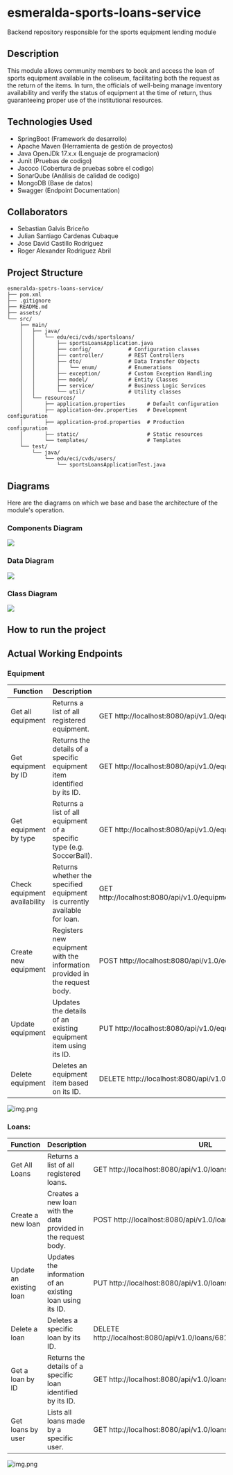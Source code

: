 # esmeralda-sports-loans-service
Backend repository responsible for the sports equipment lending module

## Description 

This module allows community members to book and access the
loan of sports equipment available in the coliseum, facilitating both the
request as the return of the items. In turn, the officials of
well-being manage inventory availability and verify the status of
equipment at the time of return, thus guaranteeing proper use of the
institutional resources.

## Technologies Used

-	SpringBoot (Framework de desarrollo)
-	Apache Maven (Herramienta de gestión de proyectos)
-	Java OpenJDk 17.x.x (Lenguaje de programacion)
-	Junit (Pruebas de codigo)
-	Jacoco (Cobertura de pruebas sobre el codigo)
-	SonarQube (Análisis de calidad de codigo)
-	MongoDB (Base de datos)
-   Swagger (Endpoint Documentation)

## Collaborators

- Sebastian Galvis Briceño
- Julian Santiago Cardenas Cubaque
- Jose David Castillo Rodriguez
- Roger Alexander Rodriguez Abril

## Project Structure

```
esmeralda-spotrs-loans-service/
├── pom.xml
├── .gitignore
├── README.md
├── assets/
└── src/
    ├── main/
    │   ├── java/
    │   │   └── edu/eci/cvds/sportsloans/
    │   │       ├── sportsLoansApplication.java
    │   │       ├── config/            # Configuration classes
    │   │       ├── controller/        # REST Controllers
    │   │       ├── dto/               # Data Transfer Objects
    │   │       │   └── enum/          # Enumerations
    │   │       ├── exception/         # Custom Exception Handling
    │   │       ├── model/             # Entity Classes
    │   │       ├── service/           # Business Logic Services
    │   │       └── util/              # Utility classes
    │   └── resources/
    │       ├── application.properties       # Default configuration
    │       ├── application-dev.properties   # Development configuration
    │       ├── application-prod.properties  # Production configuration
    │       ├── static/                      # Static resources
    │       └── templates/                   # Templates
    └── test/
        └── java/
            └── edu/eci/cvds/users/
                └── sportsLoansApplicationTest.java
```
## Diagrams
Here are the diagrams on which we base and base the architecture of the module's operation.

### Components Diagram

![](assets/diagrama_de_componentes.jpeg)

### Data Diagram
    
![](assets/diagrama_base_de_datos.jpg)

### Class Diagram

![](assets/diagrama_de_clases2.jpg)

## How to run the project

## Actual Working Endpoints

### Equipment

 **Function**                  | **Description**                                                            | **URL**                                                                         |
|------------------------------|----------------------------------------------------------------------------|---------------------------------------------------------------------------------|
| Get all equipment            | Returns a list of all registered equipment.                                | GET http://localhost:8080/api/v1.0/equipment                                    |
| Get equipment by ID          | Returns the details of a specific equipment item identified by its ID.     | GET http://localhost:8080/api/v1.0/equipment/6816caaed00fb27b12b48e1a           |
| Get equipment by type        | Returns a list of all equipment of a specific type (e.g. SoccerBall).      | GET http://localhost:8080/api/v1.0/equipment/type/Audiovisual                   |
| Check equipment availability | Returns whether the specified equipment is currently available for loan.   | GET http://localhost:8080/api/v1.0/equipment/6816caaed00fb27b12b48e1a/available |
| Create new equipment         | Registers new equipment with the information provided in the request body. | POST http://localhost:8080/api/v1.0/equipment                                   |
| Update equipment             | Updates the details of an existing equipment item using its ID.            | PUT http://localhost:8080/api/v1.0/equipment/6818097174d3d03170b7ebea           |
| Delete equipment             | Deletes an equipment item based on its ID.                                 | DELETE http://localhost:8080/api/v1.0/equipment/12345                           |

![img.png](assets/swaggerEquipment.png)

### Loans:

 **Function**             | **Description**                                                | **URL**                                                              |
|-------------------------|----------------------------------------------------------------|----------------------------------------------------------------------|
| Get All Loans           | Returns a list of all registered loans.                        | GET http://localhost:8080/api/v1.0/loans                             |
| Create a new loan       | Creates a new loan with the data provided in the request body. | POST http://localhost:8080/api/v1.0/loans                            |
| Update an existing loan | Updates the information of an existing loan using its ID.      | PUT http://localhost:8080/api/v1.0/loans/12345                       |
| Delete a loan           | Deletes a specific loan by its ID.                             | DELETE http://localhost:8080/api/v1.0/loans/6818216be8accf68632488ad |
| Get a loan by ID        | Returns the details of a specific loan identified by its ID.   | GET http://localhost:8080/api/v1.0/loans/12345                       |
| Get loans by user       | Lists all loans made by a specific user.                       | GET http://localhost:8080/api/v1.0/loans/user/1234                   |

![img.png](assets/swaggerLoan.png)